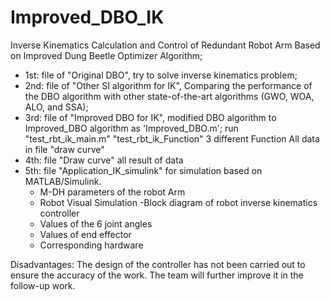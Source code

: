 # Improved_DBO_IK
Inverse Kinematics Calculation and Control of Redundant Robot Arm Based on Improved Dung Beetle Optimizer Algorithm;
- 1st: file of "Original DBO", try to solve inverse kinematics problem;
- 2nd: file of "Other SI algorithm for IK", Comparing the performance of the DBO algorithm with other state-of-the-art algorithms (GWO, WOA, ALO, and SSA);
- 3rd: file of "Improved DBO for IK", modified DBO algorithm to Improved_DBO algorithm as 'Improved_DBO.m'; 
run "test_rbt_ik_main.m" 
"test_rbt_ik_Function" 3 different Function
All data in file "draw curve"
- 4th: file "Draw curve" all result of data
- 5th: file "Application_IK_simulink" for simulation based on MATLAB/Simulink.
  - M-DH parameters of the robot Arm
  - Robot Visual Simulation
  -Block diagram of robot inverse kinematics controller
  - Values of the 6 joint angles
  - Values of end effector
  - Corresponding hardware

Disadvantages: The design of the controller has not been carried out to ensure the accuracy of the work. The team will further improve it in the follow-up work.
